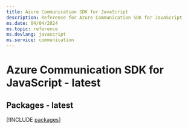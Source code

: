 ```yaml
---
title: Azure Communication SDK for JavaScript
description: Reference for Azure Communication SDK for JavaScript
ms.date: 04/04/2024
ms.topic: reference
ms.devlang: javascript
ms.service: communication
---
```

# Azure Communication SDK for JavaScript - latest
## Packages - latest
[!INCLUDE [packages](communication-index.md)]